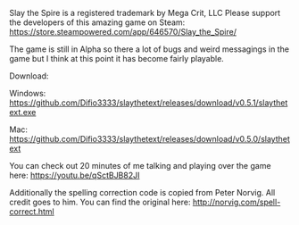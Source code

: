 Slay the Spire is a registered trademark by Mega Crit, LLC
Please support the developers of this amazing game on Steam: https://store.steampowered.com/app/646570/Slay_the_Spire/

The game is still in Alpha so there a lot of bugs and weird messagings in the game but I think at this point it has become fairly playable.

Download:

Windows:
https://github.com/Difio3333/slaythetext/releases/download/v0.5.1/slaythetext.exe

Mac:
https://github.com/Difio3333/slaythetext/releases/download/v0.5.0/slaythetext

You can check out 20 minutes of me talking and playing over the game here:
https://youtu.be/qSctBJB82JI

Additionally the spelling correction code is copied from Peter Norvig. All credit goes to him. You can find the original here: http://norvig.com/spell-correct.html